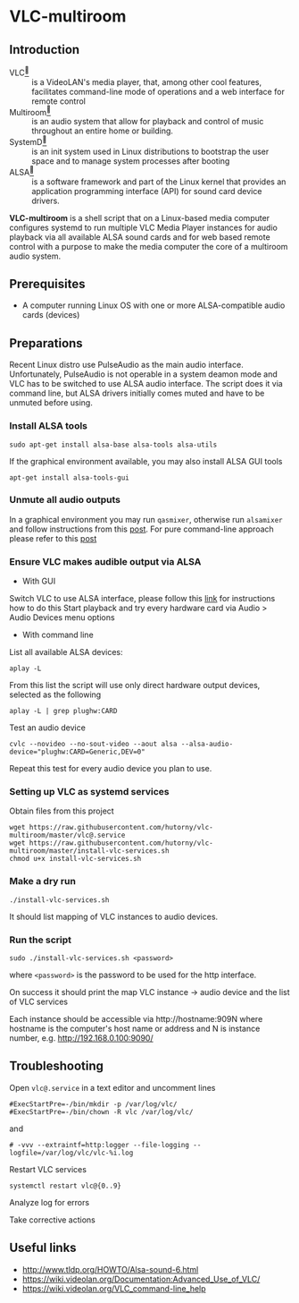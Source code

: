 # VLC-multiroom

## Introduction

<dl>
  <dt>VLC<a href="https://www.videolan.org/vlc/"><sup>🔗</sup></a></dt>
  <dd>is a VideoLAN's media player, that, among other cool features, facilitates command-line mode of operations and a web interface for remote control</dd>
  <dt>Multiroom<a href="https://en.wikipedia.org/wiki/Whole_House_Audio"><sup>🔗</sup></a></dt>
  <dd>is an audio system that allow for playback and control of music throughout an entire home or building.</dd>
  <dt>SystemD<a href="https://en.wikipedia.org/wiki/Systemd"><sup>🔗</sup></a></dt>
  <dd>is an init system used in Linux distributions to bootstrap the user space and to manage system processes after booting</dd>
  <dt>ALSA<a href="https://en.wikipedia.org/wiki/Advanced_Linux_Sound_Architecture"><sup>🔗</sup></a></dt>
  <dd>is a software framework and part of the Linux kernel that provides an application programming interface (API) for sound card device drivers.</dd>
</dl>

**VLC-multiroom** is a shell script that on a Linux-based media computer configures systemd to run multiple VLC Media Player instances for audio playback via all available ALSA sound cards and for web based remote control with a purpose to make the media computer the core of a multiroom audio system.

## Prerequisites
* A computer running Linux OS with one or more ALSA-compatible audio cards (devices)

## Preparations
Recent Linux distro use PulseAudio as the main audio interface. Unfortunately, PulseAudio is not operable in a system deamon mode and VLC has to be switched to use ALSA audio interface. The script does it via command line, but ALSA drivers initially comes muted and have to be unmuted before using.

### Install ALSA tools
```
sudo apt-get install alsa-base alsa-tools alsa-utils
```

If the graphical environment available, you may also install ALSA GUI tools
```
apt-get install alsa-tools-gui
```

### Unmute all audio outputs
In a graphical environment you may run `qasmixer`, otherwise run `alsamixer` and follow instructions from this [post](http://slopjong.de/2011/08/20/unmute-the-sound-card-using-the-alsa-utils/).
For pure command-line approach please refer to this [post](http://blog.scphillips.com/posts/2013/01/sound-configuration-on-raspberry-pi-with-alsa/)

### Ensure VLC makes audible output via ALSA

* With GUI

Switch VLC to use ALSA interface, please follow this [link](https://www.hecticgeek.com/2012/11/use-alsa-audio-output-in-vlc-to-lower-the-cpu-usage/) for instructions how to do this Start playback and try every hardware card via Audio > Audio Devices menu options

* With command line

List all available ALSA devices:
```
aplay -L
```

From this list the script will use only direct hardware output devices, selected as the following
```
aplay -L | grep plughw:CARD
```

Test an audio device
```
cvlc --novideo --no-sout-video --aout alsa --alsa-audio-device="plughw:CARD=Generic,DEV=0"
```

Repeat this test for every audio device you plan to use.

### Setting up VLC as systemd services
Obtain files from this project
```
wget https://raw.githubusercontent.com/hutorny/vlc-multiroom/master/vlc@.service
wget https://raw.githubusercontent.com/hutorny/vlc-multiroom/master/install-vlc-services.sh
chmod u+x install-vlc-services.sh
```

### Make a dry run
```
./install-vlc-services.sh
```
It should list mapping of VLC instances to audio devices.

### Run the script
```sudo ./install-vlc-services.sh <password>```

where `<password>` is the password to be used for the http interface.

On success it should print the map VLC instance -> audio device and the list of VLC services

Each instance should be accessible via http://hostname:909N
where hostname is the computer's host name or address and N is instance number, e.g. http://192.168.0.100:9090/

## Troubleshooting

Open `vlc@.service` in a text editor and uncomment lines
```
#ExecStartPre=-/bin/mkdir -p /var/log/vlc/
#ExecStartPre=-/bin/chown -R vlc /var/log/vlc/
```
and
```
# -vvv --extraintf=http:logger --file-logging --logfile=/var/log/vlc/vlc-%i.log
```

Restart VLC services
```
systemctl restart vlc@{0..9}
```
Analyze log for errors

Take corrective actions

## Useful links

* http://www.tldp.org/HOWTO/Alsa-sound-6.html
* https://wiki.videolan.org/Documentation:Advanced_Use_of_VLC/
* https://wiki.videolan.org/VLC_command-line_help
